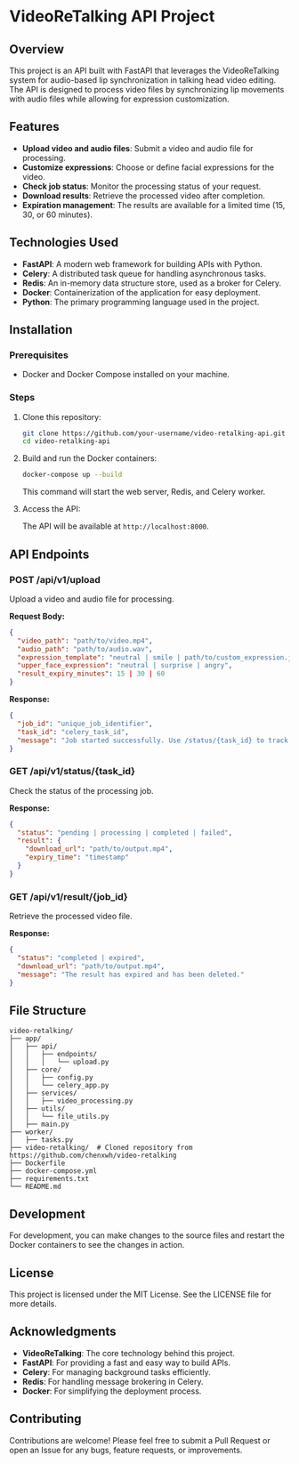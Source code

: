 # VideoReTalking API Project

## Overview

This project is an API built with FastAPI that leverages the VideoReTalking system for audio-based lip synchronization in talking head video editing. The API is designed to process video files by synchronizing lip movements with audio files while allowing for expression customization.

## Features

- **Upload video and audio files**: Submit a video and audio file for processing.
- **Customize expressions**: Choose or define facial expressions for the video.
- **Check job status**: Monitor the processing status of your request.
- **Download results**: Retrieve the processed video after completion.
- **Expiration management**: The results are available for a limited time (15, 30, or 60 minutes).

## Technologies Used

- **FastAPI**: A modern web framework for building APIs with Python.
- **Celery**: A distributed task queue for handling asynchronous tasks.
- **Redis**: An in-memory data structure store, used as a broker for Celery.
- **Docker**: Containerization of the application for easy deployment.
- **Python**: The primary programming language used in the project.

## Installation

### Prerequisites

- Docker and Docker Compose installed on your machine.

### Steps

1. Clone this repository:

   ```bash
   git clone https://github.com/your-username/video-retalking-api.git
   cd video-retalking-api
   ```

2. Build and run the Docker containers:

   ```bash
   docker-compose up --build
   ```

   This command will start the web server, Redis, and Celery worker.

3. Access the API:

   The API will be available at `http://localhost:8000`.

## API Endpoints

### POST /api/v1/upload

Upload a video and audio file for processing.

**Request Body:**

```json
{
  "video_path": "path/to/video.mp4",
  "audio_path": "path/to/audio.wav",
  "expression_template": "neutral | smile | path/to/custom_expression.jpg",
  "upper_face_expression": "neutral | surprise | angry",
  "result_expiry_minutes": 15 | 30 | 60
}
```

**Response:**

```json
{
  "job_id": "unique_job_identifier",
  "task_id": "celery_task_id",
  "message": "Job started successfully. Use /status/{task_id} to track progress."
}
```

### GET /api/v1/status/{task_id}

Check the status of the processing job.

**Response:**

```json
{
  "status": "pending | processing | completed | failed",
  "result": {
    "download_url": "path/to/output.mp4",
    "expiry_time": "timestamp"
  }
}
```

### GET /api/v1/result/{job_id}

Retrieve the processed video file.

**Response:**

```json
{
  "status": "completed | expired",
  "download_url": "path/to/output.mp4",
  "message": "The result has expired and has been deleted."
}
```

## File Structure

```plaintext
video-retalking/
├── app/
│   ├── api/
│   │   ├── endpoints/
│   │   │   └── upload.py
│   ├── core/
│   │   ├── config.py
│   │   └── celery_app.py
│   ├── services/
│   │   ├── video_processing.py
│   ├── utils/
│   │   └── file_utils.py
│   ├── main.py
├── worker/
│   ├── tasks.py
├── video-retalking/  # Cloned repository from https://github.com/chenxwh/video-retalking
├── Dockerfile
├── docker-compose.yml
├── requirements.txt
└── README.md
```

## Development

For development, you can make changes to the source files and restart the Docker containers to see the changes in action.

## License

This project is licensed under the MIT License. See the LICENSE file for more details.

## Acknowledgments

- **VideoReTalking**: The core technology behind this project.
- **FastAPI**: For providing a fast and easy way to build APIs.
- **Celery**: For managing background tasks efficiently.
- **Redis**: For handling message brokering in Celery.
- **Docker**: For simplifying the deployment process.

## Contributing

Contributions are welcome! Please feel free to submit a Pull Request or open an Issue for any bugs, feature requests, or improvements.